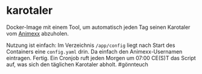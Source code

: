karotaler
=========

Docker-Image mit einem Tool, um automatisch jeden Tag seinen Karotaler vom [Animexx](http://animexx.onlinewelten.com) abzuholen. 

Nutzung ist einfach:
Im Verzeichnis `/app/config` liegt nach Start des Containers eine `config.yaml` drin. Da einfach den Animexx-Usernamen eintragen. Fertig. Ein Cronjob ruft jeden Morgen um 07:00 CE(S)T das Script auf, was sich den täglichen Karotaler abholt. #gönnteuch